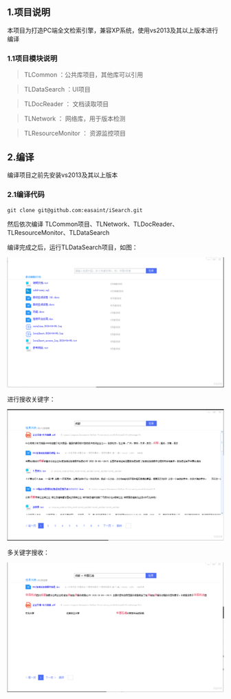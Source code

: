 ## 1.项目说明
本项目为打造PC端全文检索引擎，兼容XP系统，使用vs2013及其以上版本进行编译

### 1.1项目模块说明
 > TLCommon ：公共库项目，其他库可以引用

 > TLDataSearch ：UI项目
 
 > TLDocReader ： 文档读取项目

 > TLNetwork ： 网络库，用于版本检测

 > TLResourceMonitor ： 资源监控项目

## 2.编译
编译项目之前先安装vs2013及其以上版本

### 2.1编译代码
`git clone git@github.com:easaint/iSearch.git`

然后依次编译 TLCommon项目、TLNetwork、TLDocReader、TLResourceMonitor、TLDataSearch

编译完成之后，运行TLDataSearch项目，如图：

![软件](images/ui.png)

进行搜收关键字：

![软件](images/search1.png)

多关键字搜收：

![软件](images/search2.png)